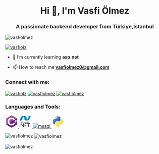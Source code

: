 <h1 align="center">Hi 👋, I'm Vasfi Ölmez</h1>
<h3 align="center">A passionate backend developer from Türkiye,İstanbul</h3>

<p align="left"> <img src="https://komarev.com/ghpvc/?username=vasfiolmez&label=Profile%20views&color=0e75b6&style=flat" alt="vasfiolmez" /> </p>

<p align="left"> <a href="https://twitter.com/vasfiolz" target="blank"><img src="https://img.shields.io/twitter/follow/vasfiolz?logo=twitter&style=for-the-badge" alt="vasfiolz" /></a> </p>

- 🌱 I’m currently learning **asp.net**

- 📫 How to reach me **vasfiolmez0@gmail.com**

<h3 align="left">Connect with me:</h3>
<p align="left">
<a href="https://twitter.com/vasfiolz" target="blank"><img align="center" src="https://raw.githubusercontent.com/rahuldkjain/github-profile-readme-generator/master/src/images/icons/Social/twitter.svg" alt="vasfiolz" height="30" width="40" /></a>
<a href="https://linkedin.com/in/vasfiolmez" target="blank"><img align="center" src="https://raw.githubusercontent.com/rahuldkjain/github-profile-readme-generator/master/src/images/icons/Social/linked-in-alt.svg" alt="vasfiolmez" height="30" width="40" /></a>
<a href="https://instagram.com/vasfiolmez" target="blank"><img align="center" src="https://raw.githubusercontent.com/rahuldkjain/github-profile-readme-generator/master/src/images/icons/Social/instagram.svg" alt="vasfiolmez" height="30" width="40" /></a>
</p>

<h3 align="left">Languages and Tools:</h3>
<p align="left"> <a href="https://www.w3schools.com/cs/" target="_blank" rel="noreferrer"> <img src="https://raw.githubusercontent.com/devicons/devicon/master/icons/csharp/csharp-original.svg" alt="csharp" width="40" height="40"/> </a> <a href="https://dotnet.microsoft.com/" target="_blank" rel="noreferrer"> <img src="https://raw.githubusercontent.com/devicons/devicon/master/icons/dot-net/dot-net-original-wordmark.svg" alt="dotnet" width="40" height="40"/> </a> <a href="https://www.microsoft.com/en-us/sql-server" target="_blank" rel="noreferrer"> <img src="https://www.svgrepo.com/show/303229/microsoft-sql-server-logo.svg" alt="mssql" width="40" height="40"/> </a> <a href="https://www.python.org" target="_blank" rel="noreferrer"> <img src="https://raw.githubusercontent.com/devicons/devicon/master/icons/python/python-original.svg" alt="python" width="40" height="40"/> </a> </p>

<p><img align="left" src="https://github-readme-stats.vercel.app/api/top-langs?username=vasfiolmez&show_icons=true&locale=en&layout=compact" alt="vasfiolmez" /></p>

<p>&nbsp;<img align="center" src="https://github-readme-stats.vercel.app/api?username=vasfiolmez&show_icons=true&locale=en" alt="vasfiolmez" /></p>

<p><img align="center" src="https://github-readme-streak-stats.herokuapp.com/?user=vasfiolmez&" alt="vasfiolmez" /></p>
